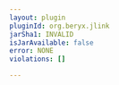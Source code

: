 ```yaml
---
layout: plugin
pluginId: org.beryx.jlink
jarSha1: INVALID
isJarAvailable: false
error: NONE
violations: []

---
```

